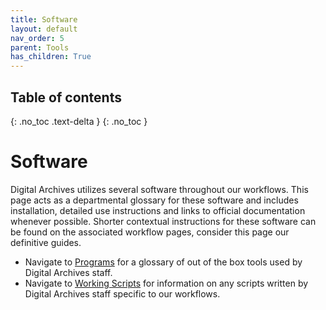 ```yaml
---
title: Software
layout: default
nav_order: 5
parent: Tools
has_children: True
---
```

## Table of contents
{: .no_toc .text-delta }
{: .no_toc }

# Software
Digital Archives utilizes several software throughout our workflows. This page acts as a departmental glossary for these software and includes installation, detailed use instructions and links to official documentation whenever possible. Shorter contextual instructions for these software can be found on the associated workflow pages, consider this page our definitive guides.

* Navigate to [Programs](programs.html) for a glossary of out of the box tools used by Digital Archives staff.
* Navigate to [Working Scripts](working-scripts.html) for information on any scripts written by Digital Archives staff specific to our workflows.
